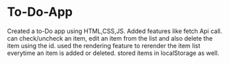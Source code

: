 # To-Do-App
Created a to-Do app using HTML,CSS,JS. 
Added features like fetch Api call.
can check/uncheck an item, edit an item from the list and also delete the item using the id.
used the rendering feature to rerender the item list everytime an item is added or deleted.
stored items in localStorage as well.
